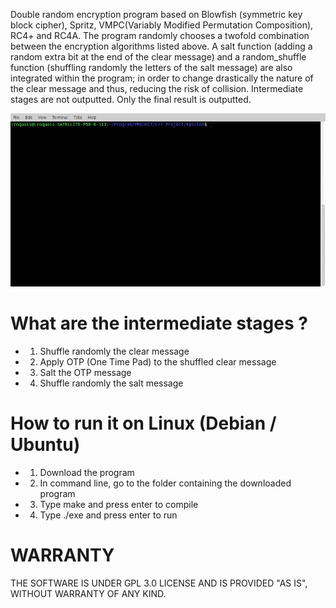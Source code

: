 Double random encryption program based on Blowfish (symmetric key block cipher), Spritz, VMPC(Variably Modified Permutation Composition), RC4+ and RC4A. The program randomly chooses a twofold combination between the encryption algorithms listed above. 
A salt function (adding a random extra bit at the end of the clear message) and a random_shuffle function (shuffling randomly the letters of the salt message) are also integrated within the program; in order to change drastically the nature of the clear message and thus, reducing the risk of collision. Intermediate stages are not outputted. Only the final result is outputted.

![Output](https://github.com/AndryRafam/Program-Output/blob/master/anim-opt.gif)

# What are the intermediate stages ?
- 1) Shuffle randomly the clear message
- 2) Apply OTP (One Time Pad) to the shuffled clear message
- 3) Salt the OTP message
- 4) Shuffle randomly the salt message

# How to run it on Linux (Debian / Ubuntu)
- 1) Download the program
- 2) In command line, go to the folder containing the downloaded program
- 3) Type make and press enter to compile
- 4) Type ./exe and press enter to run

# WARRANTY
THE SOFTWARE IS UNDER GPL 3.0 LICENSE AND IS PROVIDED "AS IS", WITHOUT WARRANTY OF ANY KIND.
